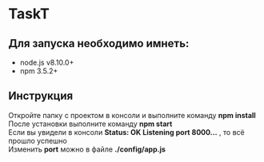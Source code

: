 # TaskT
Для запуска необходимо имнеть:
-----------------------
* node.js v8.10.0+
* npm 3.5.2+

Инструкция
-----------------------
Откройте папку с проектом в консоли и выполните команду **npm install** <br/>
После установки выполните команду **npm start** <br/>
Если вы увидели в консоли **Status: OK Listening port 8000...** , то всё прошло успешно <br/>
Изменить **port** можно в файле **./config/app.js**
